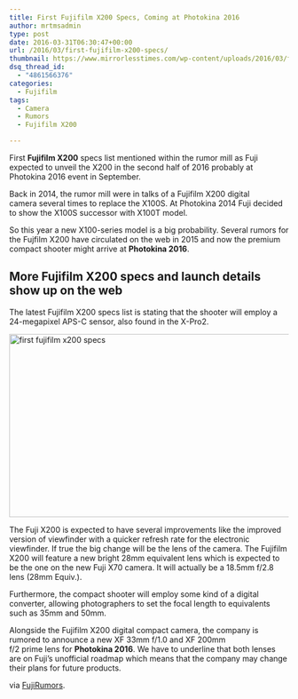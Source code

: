 ```yaml
---
title: First Fujifilm X200 Specs, Coming at Photokina 2016
author: mrtmsadmin
type: post
date: 2016-03-31T06:30:47+00:00
url: /2016/03/first-fujifilm-x200-specs/
thumbnail: https://www.mirrorlesstimes.com/wp-content/uploads/2016/03/first-fujifilm-x200-specs.jpg
dsq_thread_id:
  - "4861566376"
categories:
  - Fujifilm
tags:
  - Camera
  - Rumors
  - Fujifilm X200

---
```

First **Fujifilm X200** specs list mentioned within the rumor mill as Fuji expected to unveil the X200 in the second half of 2016 probably at Photokina 2016 event in September.

Back in 2014, the rumor mill were in talks of a Fujifilm X200 digital camera several times to replace the X100S. At Photokina 2014 Fuji decided to show the X100S successor with X100T model.

So this year a new X100-series model is a big probability. Several rumors for the Fujfilm X200 have circulated on the web in 2015 and now the premium compact shooter might arrive at **Photokina 2016**.<!--more-->

## More Fujifilm X200 specs and launch details show up on the web

The latest Fujifilm X200 specs list is stating that the shooter will employ a 24-megapixel APS-C sensor, also found in the X-Pro2.

<img class="alignnone wp-image-15 size-full" src="https://i0.wp.com/www.mirrorlesstimes.com/wp-content/uploads/2016/03/first-fujifilm-x200-specs.jpg?resize=600%2C330&#038;ssl=1" alt="first fujifilm x200 specs" width="600" height="330" srcset="https://i0.wp.com/www.mirrorlesstimes.com/wp-content/uploads/2016/03/first-fujifilm-x200-specs.jpg?w=900&ssl=1 900w, https://i0.wp.com/www.mirrorlesstimes.com/wp-content/uploads/2016/03/first-fujifilm-x200-specs.jpg?resize=300%2C165&ssl=1 300w, https://i0.wp.com/www.mirrorlesstimes.com/wp-content/uploads/2016/03/first-fujifilm-x200-specs.jpg?resize=768%2C422&ssl=1 768w" sizes="(max-width: 600px) 100vw, 600px" data-recalc-dims="1" /> 

The Fuji X200 is expected to have several improvements like the improved version of viewfinder with a quicker refresh rate for the electronic viewfinder. If true the big change will be the lens of the camera. The Fujifilm X200 will feature a new bright 28mm equivalent lens which is expected to be the one on the new Fuji X70 camera. It will actually be a 18.5mm f/2.8 lens (28mm Equiv.).

Furthermore, the compact shooter will employ some kind of a digital converter, allowing photographers to set the focal length to equivalents such as 35mm and 50mm.

Alongside the Fujifilm X200 digital compact camera, the company is rumored to announce a new XF 33mm f/1.0 and XF 200mm f/2 prime lens for **Photokina 2016**. We have to underline that both lenses are on Fuji’s unofficial roadmap which means that the company may change their plans for future products.

via <a title="Fujifilm X200 coming 2nd half 2016" href="http://www.fujirumors.com/fujifilm-x200-coming-2nd-half-2016-with-tilt-screen-28mm-lens-more-specs-anonymous-source/" target="_blank" rel="nofollow">FujiRumors</a>.
